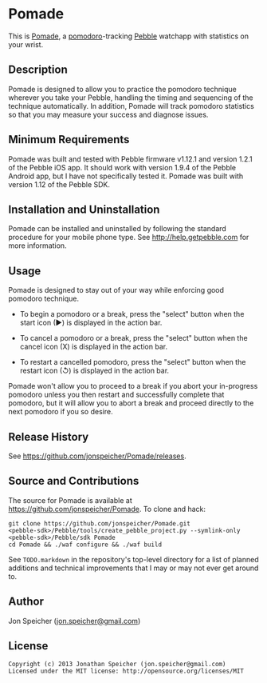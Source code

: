 Pomade
======

This is [Pomade](https://github.com/jonspeicher/Pomade), a
[pomodoro](http://www.pomodorotechnique.com)-tracking
[Pebble](http://getpebble.com) watchapp with statistics on your wrist.

Description
-----------

Pomade is designed to allow you to practice the pomodoro technique wherever you
take your Pebble, handling the timing and sequencing of the technique
automatically. In addition, Pomade will track pomodoro statistics so that you
may measure your success and diagnose issues.

Minimum Requirements
--------------------

Pomade was built and tested with Pebble firmware v1.12.1 and version 1.2.1 of
the Pebble iOS app. It should work with version 1.9.4 of the Pebble Android
app, but I have not specifically tested it. Pomade was built with version 1.12
of the Pebble SDK.

Installation and Uninstallation
-------------------------------

Pomade can be installed and uninstalled by following the standard procedure for
your mobile phone type. See http://help.getpebble.com for more information.

Usage
-----

Pomade is designed to stay out of your way while enforcing good pomodoro
technique.

* To begin a pomodoro or a break, press the "select" button when the start icon
  (▶) is displayed in the action bar.
  
* To cancel a pomodoro or a break, press the "select" button when the cancel 
  icon (X) is displayed in the action bar.
  
* To restart a cancelled pomodoro, press the "select" button when the restart
  icon (↺) is displayed in the action bar.

Pomade won't allow you to proceed to a break if you abort your in-progress
pomodoro unless you then restart and successfully complete that pomodoro, but
it will allow you to abort a break and proceed directly to the next pomodoro if
you so desire.

Release History
---------------

See https://github.com/jonspeicher/Pomade/releases.

Source and Contributions
------------------------

The source for Pomade is available at https://github.com/jonspeicher/Pomade. To
clone and hack:

    git clone https://github.com/jonspeicher/Pomade.git
    <pebble-sdk>/Pebble/tools/create_pebble_project.py --symlink-only <pebble-sdk>/Pebble/sdk Pomade
    cd Pomade && ./waf configure && ./waf build

See `TODO.markdown` in the repository's top-level directory for a list of
planned additions and technical improvements that I may or may not ever get
around to.

Author
------

Jon Speicher (jon.speicher@gmail.com)

License
-------

    Copyright (c) 2013 Jonathan Speicher (jon.speicher@gmail.com)
    Licensed under the MIT license: http://opensource.org/licenses/MIT
